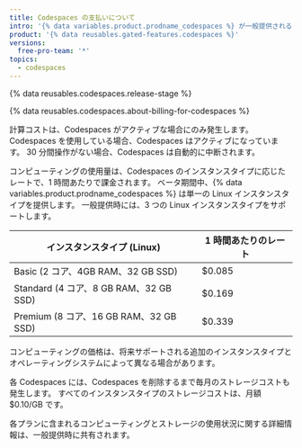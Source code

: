 ```yaml
---
title: Codespaces の支払いについて
intro: '{% data variables.product.prodname_codespaces %} が一般提供されると、ストレージとコンピューティングの使用量に対して課金されます。'
product: '{% data reusables.gated-features.codespaces %}'
versions:
  free-pro-team: '*'
topics:
  - codespaces
---
```


{% data reusables.codespaces.release-stage %}

{% data reusables.codespaces.about-billing-for-codespaces %}

計算コストは、Codespaces がアクティブな場合にのみ発生します。 Codespaces を使用している場合、Codespaces はアクティブになっています。 30 分間操作がない場合、Codespaces は自動的に中断されます。

コンピューティングの使用量は、Codespaces のインスタンスタイプに応じたレートで、1 時間あたりで課金されます。 ベータ期間中、{% data variables.product.prodname_codespaces %} は単一の Linux インスタンスタイプを提供します。 一般提供時には、3 つの Linux インスタンスタイプをサポートします。

| インスタンスタイプ (Linux)                  | 1 時間あたりのレート |
| ---------------------------------- | ----------- |
| Basic (2 コア、4GB RAM、32 GB SSD)     | $0.085      |
| Standard (4 コア、8 GB RAM、32 GB SSD) | $0.169      |
| Premium (8 コア、16 GB RAM、32 GB SSD) | $0.339      |

コンピューティングの価格は、将来サポートされる追加のインスタンスタイプとオペレーティングシステムによって異なる場合があります。

各 Codespaces には、Codespaces を削除するまで毎月のストレージコストも発生します。 すべてのインスタンスタイプのストレージコストは、月額 $0.10/GB です。

各プランに含まれるコンピューティングとストレージの使用状況に関する詳細情報は、一般提供時に共有されます。
